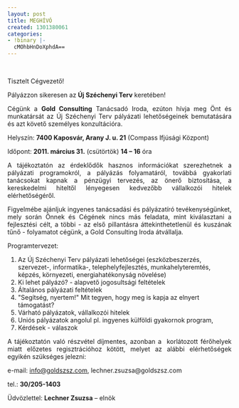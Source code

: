 ```yaml
---
layout: post
title: MEGHÍVÓ
created: 1301380061
categories:
- !binary |-
  cMOhbHnDoXphdA==
---
```

<p>&nbsp;</p><p style="text-align: justify;">Tisztelt Cégvezető!&nbsp;</p><p style="text-align: justify;">Pályázzon sikeresen az <strong>Új Széchenyi Terv</strong> keretében! &nbsp;</p><p style="text-align: justify;">Cégünk a <strong>Gold Consulting</strong> Tanácsadó Iroda, ezúton hívja meg Önt és munkatársát az Új Széchenyi Terv pályázati lehetőségeinek bemutatására és azt követő személyes konzultációra.&nbsp;</p><p style="text-align: justify;">Helyszín: <strong>7400 Kaposvár, Arany J. u. 21</strong> (Compass Ifjúsági Központ)</p><p style="text-align: justify;">Időpont: <strong>2011. március 31.</strong> (csütörtök) <strong>14 – 16</strong> óra</p><p style="text-align: justify;">A tájékoztatón az érdeklődők hasznos információkat szerezhetnek a pályázati programokról, a pályázás folyamatáról, továbbá gyakorlati tanácsokat kapnak a pénzügyi tervezés, az önerő biztosítása, a kereskedelmi hiteltől lényegesen kedvezőbb vállalkozói hitelek elérhetőségéről.</p><p style="text-align: justify;">Figyelmébe ajánljuk ingyenes tanácsadási és pályázatíró tevékenységünket, mely során Önnek és Cégének nincs más feladata, mint kiválasztani a fejlesztési célt, a többi - az első pillantásra áttekinthetetlenül és kuszának tűnő - folyamatot cégünk, a Gold Consulting Iroda átvállalja.&nbsp;</p><p style="text-align: justify;">Programtervezet:&nbsp;</p><ol><li>Az Új Széchenyi Terv pályázati lehetőségei (eszközbeszerzés, szervezet-, informatika-, telephelyfejlesztés, munkahelyteremtés, képzés, környezeti, energiahatékonyság növelése)&nbsp;</li><li>Ki lehet pályázó? - alapvető jogosultsági feltételek</li><li>Általános pályázati feltételek</li><li>"Segítség, nyertem!" Mit tegyen, hogy meg is kapja az elnyert támogatást? &nbsp;</li><li>Várható pályázatok, vállalkozói hitelek</li><li>Uniós pályázatok angolul pl. ingyenes külföldi gyakornok program,&nbsp;</li><li>Kérdések - válaszok&nbsp;</li></ol><p style="text-align: justify;">A tájékoztatón való részvétel díjmentes, azonban a &nbsp;korlátozott férőhelyek miatt előzetes regisztrációhoz kötött, melyet az alábbi elérhetőségek egyikén szükséges jelezni:&nbsp;</p><p>e-mail: <a href="mailto:info@goldszsz.com">info@goldszsz.com</a>, lechner.zsuzsa@goldszsz.com</p><p style="text-align: justify;">tel.: <strong>30/205-1403</strong></p><p style="text-align: justify;">Üdvözlettel: <strong>Lechner Zsuzsa</strong> – elnök&nbsp;</p>
